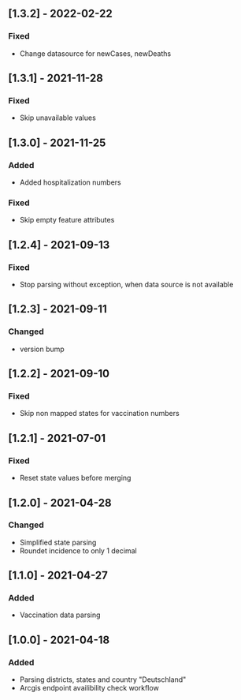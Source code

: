 ## [1.3.2] - 2022-02-22
### Fixed
- Change datasource for newCases, newDeaths

## [1.3.1] - 2021-11-28
### Fixed
- Skip unavailable values

## [1.3.0] - 2021-11-25
### Added
- Added hospitalization numbers

### Fixed
- Skip empty feature attributes

## [1.2.4] - 2021-09-13
### Fixed
- Stop parsing without exception, when data source is not available

## [1.2.3] - 2021-09-11
### Changed
- version bump

## [1.2.2] - 2021-09-10
### Fixed
- Skip non mapped states for vaccination numbers

## [1.2.1] - 2021-07-01
### Fixed
- Reset state values before merging

## [1.2.0] - 2021-04-28
### Changed
- Simplified state parsing
- Roundet incidence to only 1 decimal

## [1.1.0] - 2021-04-27
### Added
- Vaccination data parsing

## [1.0.0] - 2021-04-18
### Added
- Parsing districts, states and country "Deutschland"
- Arcgis endpoint availibility check workflow
